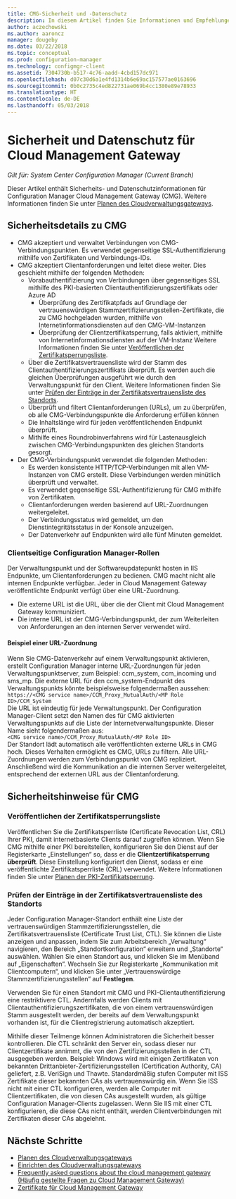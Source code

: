 ```yaml
---
title: CMG-Sicherheit und -Datenschutz
description: In diesem Artikel finden Sie Informationen und Empfehlungen zur Sicherheit und Datenschutz für Cloud Management Gateway.
author: aczechowski
ms.author: aaroncz
manager: dougeby
ms.date: 03/22/2018
ms.topic: conceptual
ms.prod: configuration-manager
ms.technology: configmgr-client
ms.assetid: 7304730b-b517-4c76-aadd-4cbd157dc971
ms.openlocfilehash: d07c30d6a1e4fd1314b6e69ac157577ae0163696
ms.sourcegitcommit: 0b0c2735c4ed822731ae069b4cc1380e89e78933
ms.translationtype: HT
ms.contentlocale: de-DE
ms.lasthandoff: 05/03/2018
---
```

# <a name="security-and-privacy-for-the-cloud-management-gateway"></a>Sicherheit und Datenschutz für Cloud Management Gateway

*Gilt für: System Center Configuration Manager (Current Branch)*

Dieser Artikel enthält Sicherheits- und Datenschutzinformationen für Configuration Manager Cloud Management Gateway (CMG). Weitere Informationen finden Sie unter [Planen des Cloudverwaltungsgateways](/sccm/core/clients/manage/cmg/plan-cloud-management-gateway).

## <a name="cmg-security-details"></a>Sicherheitsdetails zu CMG
- CMG akzeptiert und verwaltet Verbindungen von CMG-Verbindungspunkten. Es verwendet gegenseitige SSL-Authentifizierung mithilfe von Zertifikaten und Verbindungs-IDs.
- CMG akzeptiert Clientanforderungen und leitet diese weiter. Dies geschieht mithilfe der folgenden Methoden:
    - Vorabauthentifizierung von Verbindungen über gegenseitiges SSL mithilfe des PKI-basierten Clientauthentifizierungszertifikats oder Azure AD 
      - Überprüfung des Zertifikatpfads auf Grundlage der vertrauenswürdigen Stammzertifizierungsstellen-Zertifikate, die zu CMG hochgeladen wurden, mithilfe von Internetinformationsdiensten auf den CMG-VM-Instanzen
      - Überprüfung der Clientzertifikatsperrung, falls aktiviert, mithilfe von Internetinformationsdiensten auf der VM-Instanz Weitere Informationen finden Sie unter [Veröffentlichen der Zertifikatsperrungsliste](#bkmk_crl).
    - Über die Zertifikatsvertrauensliste wird der Stamm des Clientauthentifizierungszertifikats überprüft. Es werden auch die gleichen Überprüfungen ausgeführt wie durch den Verwaltungspunkt für den Client. Weitere Informationen finden Sie unter [Prüfen der Einträge in der Zertifikatsvertrauensliste des Standorts](#bkmk_ctl).
    - Überprüft und filtert Clientanforderungen (URLs), um zu überprüfen, ob alle CMG-Verbindungspunkte die Anforderung erfüllen können  
    - Die Inhaltslänge wird für jeden veröffentlichenden Endpunkt überprüft.
    - Mithilfe eines Roundrobinverfahrens wird für Lastenausgleich zwischen CMG-Verbindungspunkten des gleichen Standorts gesorgt.
- Der CMG-Verbindungspunkt verwendet die folgenden Methoden:
    - Es werden konsistente HTTP/TCP-Verbindungen mit allen VM-Instanzen von CMG erstellt. Diese Verbindungen werden minütlich überprüft und verwaltet.
    - Es verwendet gegenseitige SSL-Authentifizierung für CMG mithilfe von Zertifikaten.
    - Clientanforderungen werden basierend auf URL-Zuordnungen weitergeleitet.
    - Der Verbindungsstatus wird gemeldet, um den Dienstintegritätsstatus in der Konsole anzuzeigen.
    - Der Datenverkehr auf Endpunkten wird alle fünf Minuten gemeldet.

### <a name="configuration-manager-client-facing-roles"></a>Clientseitige Configuration Manager-Rollen
Der Verwaltungspunkt und der Softwareupdatepunkt hosten in IIS Endpunkte, um Clientanforderungen zu bedienen. CMG macht nicht alle internen Endpunkte verfügbar. Jeder in Cloud Management Gateway veröffentlichte Endpunkt verfügt über eine URL-Zuordnung.
  - Die externe URL ist die URL, über die der Client mit Cloud Management Gateway kommuniziert.
  - Die interne URL ist der CMG-Verbindungspunkt, der zum Weiterleiten von Anforderungen an den internen Server verwendet wird.

#### <a name="url-mapping-example"></a>Beispiel einer URL-Zuordnung
Wenn Sie CMG-Datenverkehr auf einem Verwaltungspunkt aktivieren, erstellt Configuration Manager interne URL-Zuordnungen für jeden Verwaltungspunktserver, zum Beispiel: ccm_system, ccm_incoming und sms_mp. Die externe URL für den ccm_system-Endpunkt des Verwaltungspunkts könnte beispielsweise folgendermaßen aussehen:  
`https://<CMG service name>/CCM_Proxy_MutualAuth/<MP Role ID>/CCM_System`  
Die URL ist eindeutig für jede Verwaltungspunkt. Der Configuration Manager-Client setzt den Namen des für CMG aktivierten Verwaltungspunkts auf die Liste der Internetverwaltungspunkte. Dieser Name sieht folgendermaßen aus:  
`<CMG service name>/CCM_Proxy_MutualAuth/<MP Role ID>`  
Der Standort lädt automatisch alle veröffentlichten externe URLs in CMG hoch. Dieses Verhalten ermöglicht es CMG, URLs zu filtern. Alle URL-Zuordnungen werden zum Verbindungspunkt von CMG repliziert. Anschließend wird die Kommunikation an die internen Server weitergeleitet, entsprechend der externen URL aus der Clientanforderung.



## <a name="security-guidance-for-cmg"></a>Sicherheitshinweise für CMG


<a name="bkmk_crl"></a>

### <a name="publish-the-certificate-revocation-list"></a>Veröffentlichen der Zertifikatsperrungsliste

Veröffentlichen Sie die Zertifikatsperrliste (Certificate Revocation List, CRL) Ihrer PKI, damit internetbasierte Clients darauf zugreifen können. Wenn Sie CMG mithilfe einer PKI bereitstellen, konfigurieren Sie den Dienst auf der Registerkarte „Einstellungen“ so, dass er die **Clientzertifikatsperrung überprüft**. Diese Einstellung konfiguriert den Dienst, sodass er eine veröffentlichte Zertifikatsperrliste (CRL) verwendet. Weitere Informationen finden Sie unter [Planen der PKI-Zertifikatsperrung](/sccm/core/plan-design/security/plan-for-security#BKMK_PlanningForCRLs).



<a name="bkmk_ctl"></a>

### <a name="review-entries-in-the-sites-certificate-trust-list"></a>Prüfen der Einträge in der Zertifikatsvertrauensliste des Standorts
<!--503739-->
Jeder Configuration Manager-Standort enthält eine Liste der vertrauenswürdigen Stammzertifizierungsstellen, die Zertifikatsvertrauensliste (Certificate Trust List, CTL). Sie können die Liste anzeigen und anpassen, indem Sie zum Arbeitsbereich „Verwaltung“ navigieren, den Bereich „Standortkonfiguration“ erweitern und „Standorte“ auswählen. Wählen Sie einen Standort aus, und klicken Sie im Menüband auf „Eigenschaften“. Wechseln Sie zur Registerkarte „Kommunikation mit Clientcomputern“, und klicken Sie unter „Vertrauenswürdige Stammzertifizierungsstellen“ auf **Festlegen**.
 
Verwenden Sie für einen Standort mit CMG und PKI-Clientauthentifizierung eine restriktivere CTL. Andernfalls werden Clients mit Clientauthentifizierungszertifikaten, die von einem vertrauenswürdigen Stamm ausgestellt werden, der bereits auf dem Verwaltungspunkt vorhanden ist, für die Clientregistrierung automatisch akzeptiert.

Mithilfe dieser Teilmenge können Administratoren die Sicherheit besser kontrollieren. Die CTL schränkt den Server ein, sodass dieser nur Clientzertifikate annimmt, die von den Zertifizierungsstellen in der CTL ausgegeben werden. Beispiel: Windows wird mit einigen Zertifikaten von bekannten Drittanbieter-Zertifizierungsstellen (Certification Authority, CA) geliefert, z.B. VeriSign und Thawte. Standardmäßig stufen Computer mit ISS Zertifikate dieser bekannten CAs als vertrauenswürdig ein. Wenn Sie ISS nicht mit einer CTL konfigurieren, werden alle Computer mit Clientzertifikaten, die von diesen CAs ausgestellt wurden, als gültige Configuration Manager-Clients zugelassen. Wenn Sie IIS mit einer CTL konfigurieren, die diese CAs nicht enthält, werden Clientverbindungen mit Zertifikaten dieser CAs abgelehnt. 


<!--486209-->


<!-- ## Privacy information for CMG -->


## <a name="next-steps"></a>Nächste Schritte

- [Planen des Cloudverwaltungsgateways](/sccm/core/clients/manage/cmg/plan-cloud-management-gateway)
- [Einrichten des Cloudverwaltungsgateways](/sccm/core/clients/manage/cmg/setup-cloud-management-gateway)
- [Frequently asked questions about the cloud management gateway (Häufig gestellte Fragen zu Cloud Management Gateway)](/sccm/core/clients/manage/cmg/cloud-management-gateway-faq)
- [Zertifikate für Cloud Management Gateway](/sccm/core/clients/manage/cmg/certificates-for-cloud-management-gateway)
